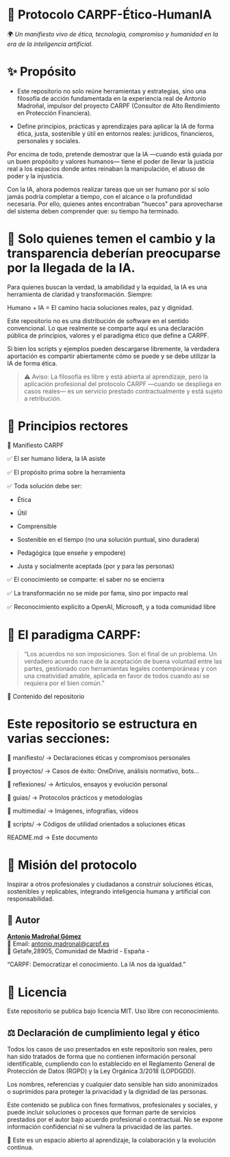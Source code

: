 # 🧭 Protocolo CARPF-Ético-HumanIA 
 
🌍 *Un manifiesto vivo de ética, tecnología, compromiso y humanidad en la era de la inteligencia artificial.*

# ✨ Propósito

* Este repositorio no solo reúne herramientas y estrategias, sino una filosofía de acción fundamentada en la experiencia real de Antonio Madroñal, impulsor del proyecto CARPF (Consultor de Alto Rendimiento en Protección Financiera).

* Define principios, prácticas y aprendizajes para aplicar la IA de forma ética, justa, sostenible y útil en entornos reales: jurídicos, financieros, personales y sociales.

Por encima de todo, pretende demostrar que la IA —cuando está guiada por un buen propósito y valores humanos— tiene el poder de llevar la justicia real a los espacios donde antes reinaban la manipulación, el abuso de poder y la injusticia.

Con la IA, ahora podemos realizar tareas que un ser humano por sí solo jamás podría completar a tiempo, con el alcance o la profundidad necesaria. Por ello, quienes antes encontraban "huecos" para aprovecharse del sistema deben comprender que: su tiempo ha terminado.

# 🤝 Solo quienes temen el cambio y la transparencia deberían preocuparse por la llegada de la IA.

Para quienes buscan la verdad, la amabilidad y la equidad, la IA es una herramienta de claridad y transformación. Siempre:

Humano + IA = El camino hacia soluciones reales, paz y dignidad.

Este repositorio no es una distribución de software en el sentido convencional. Lo que realmente se comparte aquí es una declaración pública de principios, valores y el paradigma ético que define a CARPF.

Si bien los scripts y ejemplos pueden descargarse libremente, la verdadera aportación es compartir abiertamente cómo se puede y se debe utilizar la IA de forma ética.

> ⚠️ Aviso: La filosofía es libre y está abierta al aprendizaje, pero la aplicación profesional del protocolo CARPF —cuando se despliega en casos reales— es un servicio prestado contractualmente y está sujeto a retribución.

# 🧠 Principios rectores

📜 Manifiesto CARPF


✅ El ser humano lidera, la IA asiste

✅ El propósito prima sobre la herramienta

✅ Toda solución debe ser:


- Ética

- Útil

- Comprensible

- Sostenible en el tiempo (no una solución puntual, sino duradera)

- Pedagógica (que enseñe y empodere)

- Justa y socialmente aceptada (por y para las personas)
  

✅ El conocimiento se comparte: el saber no se encierra

✅ La transformación no se mide por fama, sino por impacto real

✅ Reconocimiento explícito a OpenAI, Microsoft, y a toda comunidad libre


# 💬 El paradigma CARPF:

> “Los acuerdos no son imposiciones. Son el final de un problema.
Un verdadero acuerdo nace de la aceptación de buena voluntad entre las partes,
gestionado con herramientas legales contemporáneas y con una creatividad amable,
aplicada en favor de todos cuando así se requiera por el bien común.”

📂 Contenido del repositorio

# Este repositorio se estructura en varias secciones:

📁 manifiesto/           → Declaraciones éticas y compromisos personales

📁 proyectos/            → Casos de éxito: OneDrive, análisis normativo, bots...

📁 reflexiones/          → Artículos, ensayos y evolución personal

📁 guias/                → Protocolos prácticos y metodologías

📁 multimedia/           → Imágenes, infografías, vídeos

📁 scripts/              → Códigos de utilidad orientados a soluciones éticas

README.md               → Este documento

# 🚀 Misión del protocolo

Inspirar a otros profesionales y ciudadanos a construir soluciones éticas, sostenibles y replicables, integrando inteligencia humana y artificial con responsabilidad.

## 👤 Autor

[**Antonio Madroñal Gómez**](https://www.linkedin.com/in/antoniocarpf)  
📧 Email: antonio.madronal@carpf.es  
📍 Getafe,28905, Comunidad de Madrid - España -

“CARPF: Democratizar el conocimiento. La IA nos da igualdad.”

# 🧾 Licencia

Este repositorio se publica bajo licencia MIT. Uso libre con reconocimiento.

## ⚖️ Declaración de cumplimiento legal y ético

Todos los casos de uso presentados en este repositorio son reales, pero han sido tratados de forma que no contienen información personal identificable, cumpliendo con lo establecido en el Reglamento General de Protección de Datos (RGPD) y la Ley Orgánica 3/2018 (LOPDGDD).

Los nombres, referencias y cualquier dato sensible han sido anonimizados o suprimidos para proteger la privacidad y la dignidad de las personas.

Este contenido se publica con fines formativos, profesionales y sociales, y puede incluir soluciones o procesos que forman parte de servicios prestados por el autor bajo acuerdo profesional o contractual. No se expone información confidencial ni se vulnera la privacidad de las partes.

🙌 Este es un espacio abierto al aprendizaje, la colaboración y la evolución continua.

